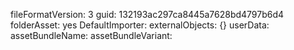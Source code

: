 fileFormatVersion: 3
guid: 132193ac297ca8445a7628bd4797b6d4
folderAsset: yes
DefaultImporter:
  externalObjects: {}
  userData: 
  assetBundleName: 
  assetBundleVariant: 
